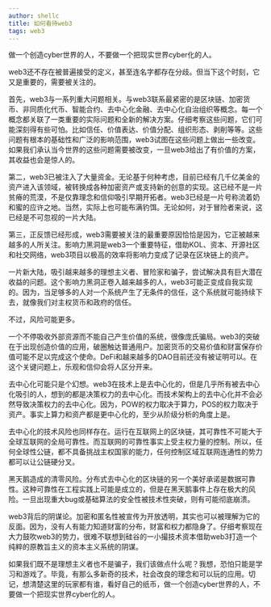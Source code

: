 ```yaml
---
author: shellc
title: 如何看待web3
tags: web3
---
```


做一个创造cyber世界的人，不要做一个把现实世界cyber化的人。

<!--more-->

web3还不存在被普遍接受的定义，甚至连名字都存在分歧。但当下这个时刻，它又是重要的，需要被关注的。

首先，web3与一系列重大问题相关。与web3联系最紧密的是区块链、加密货币、非同质化代币、智能合约、去中心化金融、去中心化自治组织等概念。每一个概念都关联了一类重要的实际问题和全新的解决方案。仔细考察这些问题，它们可能深刻得有些可怕。比如信任、价值表达、价值分配、组织形态、剥削等等。这些问题有根本的基础性和广泛的影响范围，web3试图在这些问题上做出一些改变。如果我们承认当今世界的这些问题需要被改变，一旦web3给出了有价值的方案，其收益也会是惊人的。

第二，web3已被注入了大量资金。无论基于何种考虑，目前已经有几千亿美金的资产进入该领域，被转换成各种加密资产或支持新的创意的实现。这已经不是一片贫瘠的荒漠，不是仅靠理念和信仰吸引早期开拓者。web3已经是一片号称流着奶和蜜的应许之地。当然，实际上也可能布满钓饵。无论如何，对于冒险者来说，这已经是不可忽视的一片大陆。

第三，正反馈已经形成，web3需要被关注的最重要原因恰恰是因为，它正被越来越多的人所关注。影响力黑洞是web3一个重要特征，借助KOL、资本、开源社区和社交网络，web3项目以极高的效率将影响力变成了记录在区块链上的资产。

一片新大陆，吸引越来越多的理想主义者、冒险家和骗子，尝试解决具有巨大潜在收益的问题。这个影响力黑洞正卷入越来越多的人，web3可能正变成自我实现的。因为，当足够多的人对一个系统产生了无条件的信任，这个系统就可能持续下去，就像我们对主权货币和政府的信任。


不过，风险可能更多。

一个不停吸收外部资源而不能自己产生价值的系统，很像庞氏骗局。web3的突破在于出现创造价值的应用，破圈触达普通用户。加密货币的交易价值和财富保存价值可能不足以完成这个使命。DeFi和越来越多的DAO目前还没有被证明可以。在这个关键问题上，乐观和信仰会将人区分开来。

去中心化可能只是个幻想。web3在技术上是去中心化的，但是几乎所有被去中心化吸引的人，想到的都是决策权力的去中心化。而技术架构上的去中心化并不会必然导致决策权力的去中心化。因为，POW的权力取决于算力，POS的权力取决于资产。事实上算力和资产都是更中心化的，至少从阶级分析的角度上是。

去中心化的技术风险也同样存在。运行在互联网上的区块链，其可靠性不可能大于全球互联网的全局可靠性。而互联网的可靠性事实上受主权力量的控制。所以，任何全球性公链，都不具备挑战主权国家的能力，任何控制区域互联网连通性的势力都可以让公链硬分叉。

黑天鹅造成的清零风险。分布式去中心化的区块链的另一个美好承诺是数据可靠性。这种可靠性在工程实践上可能是成立的，但是在黑天鹅事件上存在极大的风险。一旦出现重大bug或基础算法的安全性被技术性突破，则有可能彻底崩溃。

web3背后的阴谋论。加密和匿名性被宣传为开放透明，其实也可以被理解为它的反面。因为，没有人有能力知道财富的分布，财富和权力都隐身了。仔细考察现在大力鼓吹web3的势力，很难不联想到硅谷的一小撮技术资本借助web3打造一个纯粹的原教旨主义的资本主义系统的阴谋。

如果我们既不是理想主义者也不是骗子，我们该做点什么呢？我想，恐怕只能是学习和游戏了。毕竟，有那么多新奇的技术，社会改良的理念和可以玩的应用。切记，想清楚这里的玩家都有谁，看好自己的纸币，做一个创造cyber世界的人，不要做一个把现实世界cyber化的人。